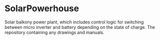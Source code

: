 # SolarPowerhouse
Solar balkony power plant, which includes control logic for switching between micro inverter and battery depending on the state of charge. The repository containing any drawings and manuals.
